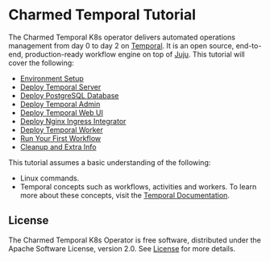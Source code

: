 # Charmed Temporal Tutorial

The Charmed Temporal K8s operator delivers automated operations management from
day 0 to day 2 on [Temporal](https://temporal.io/). It is an open source,
end-to-end, production-ready workflow engine on top of [Juju](https://juju.is/).
This tutorial will cover the following:

- [Environment Setup](/t/charmed-temporal-k8s-tutorial-environment-setup/11778)
- [Deploy Temporal Server](/t/charmed-temporal-k8s-tutorial-deploy-temporal-server/11779)
- [Deploy PostgreSQL Database](/t/charmed-temporal-k8s-tutorial-deploy-postgresql-database/11780)
- [Deploy Temporal Admin](/t/charmed-temporal-k8s-tutorial-deploy-temporal-admin/11781)
- [Deploy Temporal Web UI](/t/charmed-temporal-k8s-tutorial-deploy-temporal-web-ui/11782)
- [Deploy Nginx Ingress Integrator](/t/charmed-temporal-k8s-tutorial-deploy-nginx-ingress-integrator/11783)
- [Deploy Temporal Worker](/t/charmed-temporal-k8s-tutorial-deploy-temporal-worker/11784)
- [Run Your First Workflow](/t/charmed-temporal-k8s-tutorial-run-your-first-workflow/11785)
- [Cleanup and Extra Info](/t/charmed-temporal-k8s-tutorial-cleanup-and-extra-info/11786)

This tutorial assumes a basic understanding of the following:

- Linux commands.
- Temporal concepts such as workflows, activities and workers. To learn more
  about these concepts, visit the
  [Temporal Documentation](https://docs.temporal.io/concepts).

## License

The Charmed Temporal K8s Operator is free software, distributed under the Apache
Software License, version 2.0. See
[License](https://github.com/canonical/temporal-k8s-operator/blob/main/LICENSE)
for more details.
